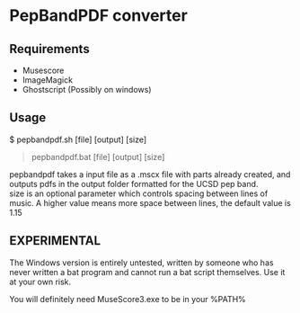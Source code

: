 # PepBandPDF converter

## Requirements

- Musescore
- ImageMagick
- Ghostscript (Possibly on windows)

## Usage
$ pepbandpdf.sh [file] [output] [size]  
> pepbandpdf.bat [file] [output] [size]

pepbandpdf takes a input file as a .mscx file with parts already created, and outputs pdfs in the output folder formatted for the UCSD pep band.  
size is an optional parameter which controls spacing between lines of music. A higher value means more space between lines, the default value is 1.15

## EXPERIMENTAL
The Windows version is entirely untested, written by someone who has never written a bat program and cannot run a bat script themselves.
Use it at your own risk.  

You will definitely need MuseScore3.exe to be in your %PATH% 
